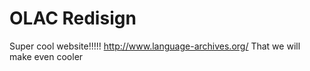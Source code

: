# OLAC Redisign
Super cool website!!!!!
http://www.language-archives.org/
That we will make even cooler
